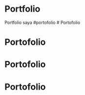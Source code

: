 # Portfolio
Portfolio saya
# p o r t o f o l i o  
 # Portofolio
# Portofolio
# Portofolio
# Portofolio
